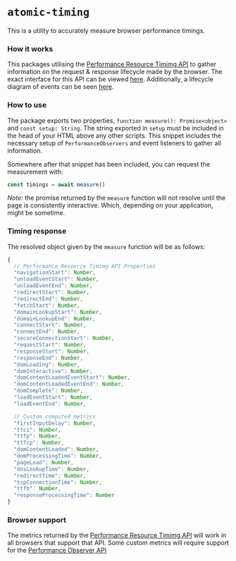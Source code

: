 # `atomic-timing`

This is a utility to accurately measure browser performance timings.

### How it works

This packages utilising the [Performance Resource Timimg API](https://developer.mozilla.org/en-US/docs/Web/API/PerformanceResourceTiming) to gather information on the request & response lifecycle made by the browser. The exact interface for this API can be viewed [here](https://www.w3.org/TR/navigation-timing/#sec-navigation-timing-interface). Additionally, a lifecycle diagram of events can be seen [here](https://www.w3.org/TR/navigation-timing/#processing-model).

### How to use

The package exports two properties, `function measure(): Promise<object>` and `const setup: String`. The string exported in `setup` must be included in the head of your HTML above any other scripts. This snippet includes the necessary setup of `PerformanceObservers` and event listeners to gather all information.

Somewhere after that snippet has been included, you can request the measurement with:

```js
const timings = await measure()
```

_Note:_ the promise returned by the `measure` function will not resolve until the page is consistently interactive. Which, depending on your application, might be sometime.

### Timing response

The resolved object given by the `measure` function will be as follows:

```js
{
  // Performance Resource Timimg API Properties
  "navigationStart": Number,
  "unloadEventStart": Number,
  "unloadEventEnd": Number,
  "redirectStart": Number,
  "redirectEnd": Number,
  "fetchStart": Number,
  "domainLookupStart": Number,
  "domainLookupEnd": Number,
  "connectStart": Number,
  "connectEnd": Number,
  "secureConnectionStart": Number,
  "requestStart": Number,
  "responseStart": Number,
  "responseEnd": Number,
  "domLoading": Number,
  "domInteractive": Number,
  "domContentLoadedEventStart": Number,
  "domContentLoadedEventEnd": Number,
  "domComplete": Number,
  "loadEventStart": Number,
  "loadEventEnd": Number,

  // Custom computed metrics
  "firstInputDelay": Number,
  "ttci": Number,
  "ttfp": Number,
  "ttfcp": Number,
  "domContentLoaded": Number,
  "domProcessingTime": Number,
  "pageLoad": Number,
  "dnsLookupTime": Number,
  "redirectTime": Number,
  "tcpConnectionTime": Number,
  "ttfb": Number,
  "responseProcessingTime": Number
}
```

### Browser support

The metrics returned by the [Performance Resource Timimg API](https://developer.mozilla.org/en-US/docs/Web/API/PerformanceResourceTiming) will work in all browsers that support that API. Some custom metrics will require support for the [Performance Observer API](https://developer.mozilla.org/en-US/docs/Web/API/PerformanceObserver)
